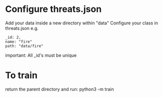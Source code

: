 
# Configure threats.json
Add your data inside a new directory within "data"
Configure your class in threats.json
e.g.
```
_id: 2,
name: "fire"
path: "data/fire"
```

important: All _id's must be unique

# To train
return the parent directory and run:
python3 -m train